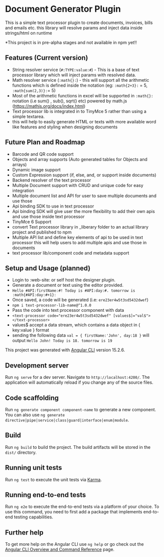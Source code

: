 # Document Generator Plugin

This is a simple text processor plugin to create documents, invoices, bills and emails etc. this library will resolve params and inject data inside strings/html on runtime

*This project is in pre-alpha stages and not available in npm yet!!

## Features (Current version)
- String resolver service (`#:TYPE:value:#`) - This is a base of text processor library which will inject params with resolved data.
- Math resolver service (`:math{}:`) - this will support all the arithmetic functions which is defined inside the notation (eg: `:math{2+3}:` = 5, `:math{sum(2,3)}:`= 5)
- Most of the arithmetic functions in excel will be supported in `:math{}:` notation (i.e sum() , sub(), sqrt() etc) powered by math.js (https://mathjs.org/docs/index.html)
- Text processor lib is integrated in to TinyMce 5 rather than using a simple textarea.
- this will help to easily generate HTML or texts with more available word like features and styling when designing documents  

## Future Plan and Roadmap
- Barcode and QR code support
- Objects and array supports (Auto generated tables for Objects and arrays)
- Dynamic image support
- Custom Expression support (if, else, and, or support inside documents)
- Backend resolver of the text processor
- Multiple Document support with CRUD and unique code for easy integration
- Multiple document list and API for user to save multiple documents and use those
- Api binding SDK to use in text processor
- Api binding SDK will give user the more flexibility to add their own apis and use those inside text processor
- TinyMce 6 Support
- convert Text processor library in _liberary folder to an actual library project and published to npm 
- Multiple API list and define key elements of api to be used in text processor this will help users to add multiple apis and use those in documents
- text processor lib/component code and metadata support

## Setup and Usage (planned)
- Login to :web-site: or self host the designer plugin.
- Generate a document or text using the editor provided.
- `Hello #API:firstName:#! Today is #API:day:#. tomorrow is :math{#API:day:#+1}:`
- Once saved, a code will be generated (i.e: `ere23er4w5t3sd5432dwef`)
- `npm i text-processor-lib-name@^1.0.0`
- Pass the code into text processor component with data
- `<text-processor code="ere23er4w5t3sd5432dwef" [values$]="val$"></text-processor>`
- values$ accept a data stream, which contains a data object in { key:value } format
- sending the following data `val = { firstName:'John', day:18 }` will output `Hello John! Today is 18. tomorrow is 19`


This project was generated with [Angular CLI](https://github.com/angular/angular-cli) version 15.2.6.

## Development server

Run `ng serve` for a dev server. Navigate to `http://localhost:4200/`. The application will automatically reload if you change any of the source files.

## Code scaffolding

Run `ng generate component component-name` to generate a new component. You can also use `ng generate directive|pipe|service|class|guard|interface|enum|module`.

## Build

Run `ng build` to build the project. The build artifacts will be stored in the `dist/` directory.

## Running unit tests

Run `ng test` to execute the unit tests via [Karma](https://karma-runner.github.io).

## Running end-to-end tests

Run `ng e2e` to execute the end-to-end tests via a platform of your choice. To use this command, you need to first add a package that implements end-to-end testing capabilities.

## Further help

To get more help on the Angular CLI use `ng help` or go check out the [Angular CLI Overview and Command Reference](https://angular.io/cli) page.
